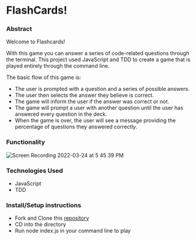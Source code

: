 # FlashCards!

### Abstract
Welcome to Flashcards!

With this game you can answer a series of code-related questions through the terminal. This project used JavaScript and TDD to create a game that is played entirely through the command line.

The basic flow of this game is:
- The user is prompted with a question and a series of possible answers.
- The user then selects the answer they believe is correct.
- The game will inform the user if the answer was correct or not.
- The game will prompt a user with another question until the user has answered every question in the deck.
- When the game is over, the user will see a message providing the percentage of questions they answered correctly.

### Functionality
![Screen Recording 2022-03-24 at 5 45 39 PM](https://user-images.githubusercontent.com/93603551/160022867-02ba379c-515c-436a-a0f8-9eeea9ff4d66.gif)

### Technologies Used
- JavaScript
- TDD

### Install/Setup instructions
- Fork and Clone this [repository](https://github.com/emmacbd/flashcards-project)
- CD into the directory
- Run node index.js in your command line to play

